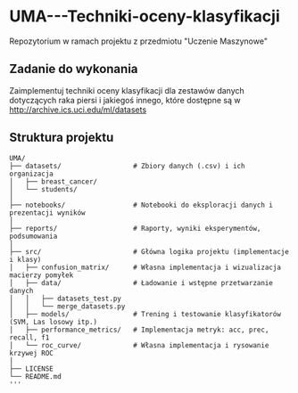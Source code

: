 # UMA---Techniki-oceny-klasyfikacji
Repozytorium w ramach projektu z przedmiotu "Uczenie Maszynowe"

## Zadanie do wykonania
Zaimplementuj techniki oceny klasyfikacji dla zestawów danych dotyczących raka piersi i jakiegoś innego, które dostępne są w http://archive.ics.uci.edu/ml/datasets

## Struktura projektu
```text
UMA/
├── datasets/                  # Zbiory danych (.csv) i ich organizacja
│   ├── breast_cancer/
│   └── students/
│
├── notebooks/                 # Notebooki do eksploracji danych i prezentacji wyników
│
├── reports/                   # Raporty, wyniki eksperymentów, podsumowania
│
├── src/                       # Główna logika projektu (implementacje i klasy)
│   ├── confusion_matrix/      # Własna implementacja i wizualizacja macierzy pomyłek
│   ├── data/                  # Ładowanie i wstępne przetwarzanie danych
│   │   ├── datasets_test.py
│   │   └── merge_datasets.py
│   ├── models/                # Trening i testowanie klasyfikatorów (SVM, Las losowy itp.)
│   ├── performance_metrics/   # Implementacja metryk: acc, prec, recall, f1
│   └── roc_curve/             # Własna implementacja i rysowanie krzywej ROC
│
├── LICENSE
└── README.md
'''

